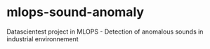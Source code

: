 # mlops-sound-anomaly
Datascientest project in MLOPS - Detection of anomalous sounds in industrial environnement
